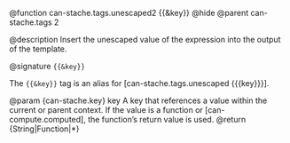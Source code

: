 @function can-stache.tags.unescaped2 {{&key}}
@hide
@parent can-stache.tags 2

@description Insert the unescaped value of the expression into the
output of the template.

@signature `{{&key}}`

The `{{&key}}` tag is an alias for [can-stache.tags.unescaped {{{key}}}].

@param {can-stache.key} key A key that references a value within the current or parent
context. If the value is a function or [can-compute.computed], the function’s return value is used.
@return {String|Function|*}
